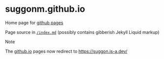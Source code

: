 # suggonm.github.io
Home page for [github pages](https://pages.github.com/)

Page source in [`/index.md`](/index.md) (possibly contains gibberish Jekyll Liquid markup)

> [!Note]
> The [github.io](https://suggonm.github.io) pages now redirect to https://suggon.is-a.dev/
